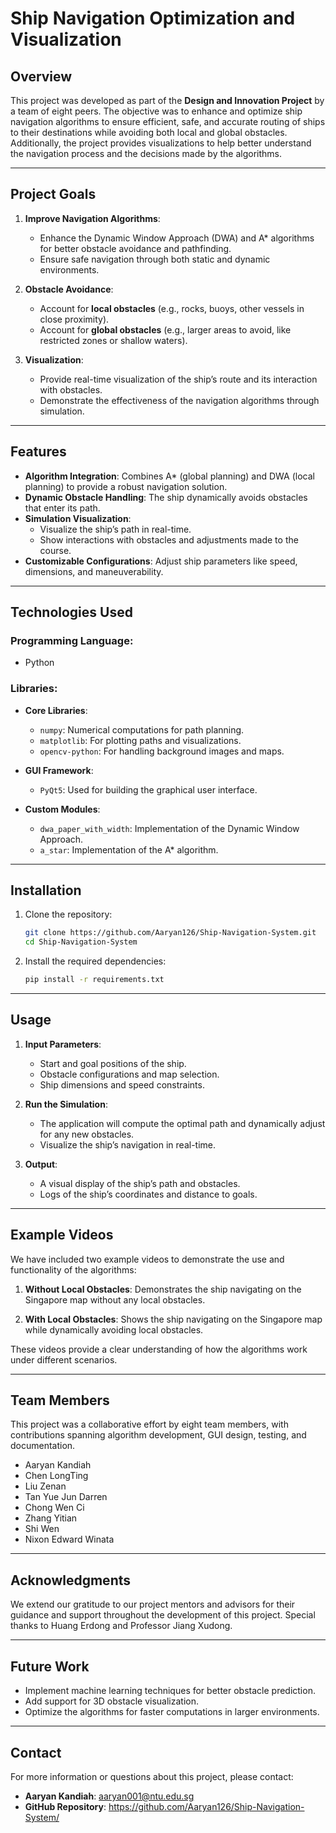 # Ship Navigation Optimization and Visualization

## **Overview**
This project was developed as part of the **Design and Innovation Project** by a team of eight peers. The objective was to enhance and optimize ship navigation algorithms to ensure efficient, safe, and accurate routing of ships to their destinations while avoiding both local and global obstacles. Additionally, the project provides visualizations to help better understand the navigation process and the decisions made by the algorithms.

---

## **Project Goals**
1. **Improve Navigation Algorithms**:
   - Enhance the Dynamic Window Approach (DWA) and A* algorithms for better obstacle avoidance and pathfinding.
   - Ensure safe navigation through both static and dynamic environments.

2. **Obstacle Avoidance**:
   - Account for **local obstacles** (e.g., rocks, buoys, other vessels in close proximity).
   - Account for **global obstacles** (e.g., larger areas to avoid, like restricted zones or shallow waters).

3. **Visualization**:
   - Provide real-time visualization of the ship’s route and its interaction with obstacles.
   - Demonstrate the effectiveness of the navigation algorithms through simulation.

---

## **Features**
- **Algorithm Integration**: Combines A* (global planning) and DWA (local planning) to provide a robust navigation solution.
- **Dynamic Obstacle Handling**: The ship dynamically avoids obstacles that enter its path.
- **Simulation Visualization**:
  - Visualize the ship’s path in real-time.
  - Show interactions with obstacles and adjustments made to the course.
- **Customizable Configurations**: Adjust ship parameters like speed, dimensions, and maneuverability.

---

## **Technologies Used**
### Programming Language:
- Python

### Libraries:
- **Core Libraries**:
  - `numpy`: Numerical computations for path planning.
  - `matplotlib`: For plotting paths and visualizations.
  - `opencv-python`: For handling background images and maps.

- **GUI Framework**:
  - `PyQt5`: Used for building the graphical user interface.

- **Custom Modules**:
  - `dwa_paper_with_width`: Implementation of the Dynamic Window Approach.
  - `a_star`: Implementation of the A* algorithm.

---

## **Installation**
1. Clone the repository:
   ```bash
   git clone https://github.com/Aaryan126/Ship-Navigation-System.git
   cd Ship-Navigation-System
   ```

2. Install the required dependencies:
   ```bash
   pip install -r requirements.txt
   ```
---

## **Usage**
1. **Input Parameters**:
   - Start and goal positions of the ship.
   - Obstacle configurations and map selection.
   - Ship dimensions and speed constraints.

2. **Run the Simulation**:
   - The application will compute the optimal path and dynamically adjust for any new obstacles.
   - Visualize the ship’s navigation in real-time.

3. **Output**:
   - A visual display of the ship’s path and obstacles.
   - Logs of the ship’s coordinates and distance to goals.

---

## **Example Videos**

We have included two example videos to demonstrate the use and functionality of the algorithms:

1. **Without Local Obstacles**: Demonstrates the ship navigating on the Singapore map without any local obstacles.

2. **With Local Obstacles**: Shows the ship navigating on the Singapore map while dynamically avoiding local obstacles.

These videos provide a clear understanding of how the algorithms work under different scenarios.

---

## **Team Members**
This project was a collaborative effort by eight team members, with contributions spanning algorithm development, GUI design, testing, and documentation.

- Aaryan Kandiah
- Chen LongTing
- Liu Zenan
- Tan Yue Jun Darren
- Chong Wen Ci
- Zhang Yitian
- Shi Wen
- Nixon Edward Winata
---

## **Acknowledgments**
We extend our gratitude to our project mentors and advisors for their guidance and support throughout the development of this project. Special thanks to Huang Erdong and Professor Jiang Xudong.

---

## **Future Work**
- Implement machine learning techniques for better obstacle prediction.
- Add support for 3D obstacle visualization.
- Optimize the algorithms for faster computations in larger environments.

---

## **Contact**
For more information or questions about this project, please contact:
- **Aaryan Kandiah**: aaryan001@ntu.edu.sg
- **GitHub Repository**: https://github.com/Aaryan126/Ship-Navigation-System/
